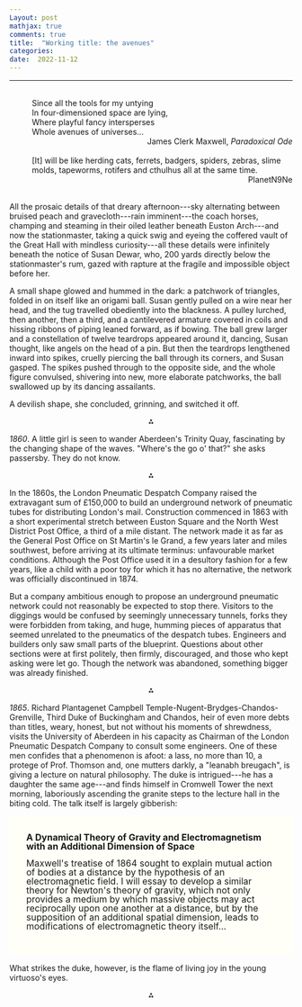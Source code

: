 ```yaml
---
Layout: post
mathjax: true
comments: true
title:  "Working title: the avenues"
categories:
date:  2022-11-12
---
```


---
<br>

<span style="padding-left: 40px; display:block">
Since all the tools for my untying <br>
In four-dimensioned space are lying, <br>
Where playful fancy intersperses <br>
Whole avenues of universes...
</span>

<div style="text-align: right">James Clerk Maxwell, <i>Paradoxical Ode</i>
</div> <br>

<span style="padding-left: 40px; display:block">
[It] will be like herding cats, ferrets, badgers, spiders, zebras, slime molds, tapeworms, rotifers and cthulhus all at the same time.
</span>

<div style="text-align: right">PlanetN9Ne
</div> <br>

All the prosaic details of that dreary afternoon---sky alternating between bruised peach and
gravecloth---rain imminent---the coach horses, champing and steaming
in their oiled leather beneath Euston Arch---and now the stationmaster,
taking a quick swig and eyeing the coffered vault of
the Great Hall with mindless curiosity---all these details were
infinitely beneath the notice of Susan Dewar, who, 200
yards directly below the stationmaster's rum, gazed with rapture at the fragile and
impossible object before her.

A small shape glowed and hummed in the dark: a patchwork of
triangles, folded in on itself like an origami ball.
Susan gently pulled on a wire near her head, and the tug travelled obediently
into the blackness. A pulley lurched, then another, then a
third, and a cantilevered armature covered in coils and hissing ribbons of
piping leaned forward, as if bowing.
The ball grew larger and a constellation of twelve teardrops appeared around
it, dancing, Susan thought, like angels on the head of a pin.
But then the teardrops lengthened inward into spikes, cruelly piercing the
ball through its corners, and Susan gasped.
The spikes pushed through to the opposite side, and the whole figure
convulsed, shivering into new, more elaborate patchworks, the ball
swallowed up by its dancing assailants.

A devilish shape, she concluded, grinning, and switched it off.

<p align="center">
  ⁂
  </p>

*1860*. A little girl is seen to wander Aberdeen's Trinity Quay, fascinating by the
changing shape of the waves. "Where's the go o' that?" she asks
passersby. They do not know.

<p align="center">
  ⁂
  </p>

In the 1860s, the London Pneumatic Despatch Company raised the extravagant sum of
£150,000 to build an underground network of pneumatic tubes for
distributing London's mail.
Construction commenced in 1863 with a short experimental stretch between Euston Square and the North
West District Post Office, a third of a mile distant.
The network made it as far as the General Post Office on St Martin's
le Grand, a few years later and miles southwest, before arriving at
its ultimate terminus: unfavourable market conditions. Although the Post
Office used it in a desultory fashion for a few years, like a child
with a poor toy for which it has no alternative,
the network was officially
discontinued in 1874.

But a company ambitious enough to propose an underground pneumatic
network could not reasonably be expected to stop there.
Visitors to the diggings would be confused by seemingly unnecessary
tunnels, forks they were forbidden from taking, and huge, humming
pieces of apparatus that seemed unrelated to the pneumatics of the despatch tubes.
Engineers and builders only saw small parts of the blueprint.
Questions about other sections were at first politely, then firmly,
discouraged, and those who kept asking were let go.
Though the network was abandoned, something bigger was already finished.

<p align="center">
  ⁂
  </p>

*1865*. Richard Plantagenet Campbell
 Temple-Nugent-Brydges-Chandos-Grenville, Third Duke of Buckingham and
 Chandos, heir of even more debts than titles, weary, honest, but not without his
 moments of shrewdness, visits the University of Aberdeen in his
 capacity as Chairman of the London Pneumatic Despatch Company to
 consult some engineers.
One of these men confides that a phenomenon is afoot: a lass, no more
 than 10, a protege of Prof. Thomson and, one mutters darkly, a "leanabh breugach", is giving a lecture
 on natural philosophy.
 The duke is intrigued---he has a daughter the same age---and finds
 himself in Cromwell Tower the next morning,
 laboriously ascending the granite steps to the lecture hall in the biting cold.
 The talk itself is largely gibberish:

<div style="width=75%; background-color: #fffff8 ; padding: 30px; border: 0px
solid black; line-height:1;">
 <font size="-0.5">
<b>A Dynamical Theory of Gravity and Electromagnetism with an
Additional Dimension of Space</b> <br>

Maxwell's treatise of 1864 sought to explain mutual action of bodies at a distance by the
hypothesis of an electromagnetic field. I will essay to develop a similar
theory for Newton's theory of gravity, which not only provides a medium by
which massive objects may act reciprocally upon one another at a distance,
but by the supposition of an additional spatial dimension, leads to
modifications of electromagnetic theory itself...
</font>
</div>

What strikes the duke, however, is the flame of living joy in the young virtuoso's eyes.

<p align="center">
  ⁂
  </p>

<!-- https://en.wikipedia.org/wiki/London_Pneumatic_Despatch_Company -->
<!-- http://www.polytope.net/hedrondude/regulars.htm -->
<!-- , or the apostles orbiting the son. , a betrayal beyond anything in the scriptures. -->
<!-- https://homepages.abdn.ac.uk/npmuseum/scitourKings.shtml -->
<!-- https://homepages.abdn.ac.uk/npmuseum/article/CTO/CTOPortfolio.html -->
